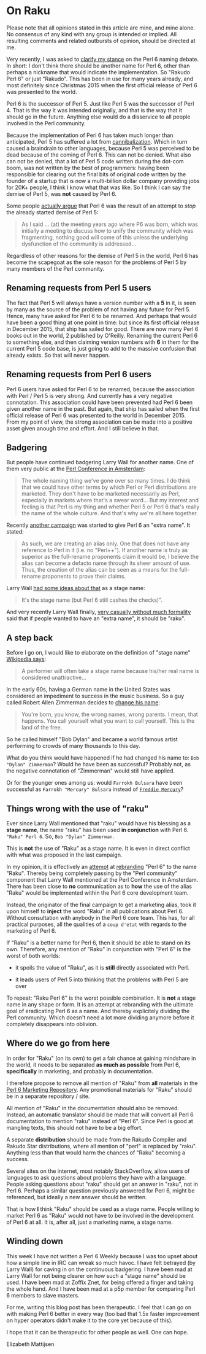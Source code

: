 On Raku
=======

Please note that all opinions stated in this article are mine, and mine alone.
No consensus of any kind with any group is intended or implied.  All resulting
comments and related outbursts of opinion, should be directed at me.

Very recently, I was asked to
[clarify my stance](https://www.reddit.com/r/perl6/comments/9m2k6l/a_request_to_larry_wall_to_create_a_language_name/e7cdgih/)
on the Perl 6 naming debate.  In short: I don't think there should be another
name for Perl 6, other than perhaps a nickname that would indicate the
implementation.  So "Rakudo Perl 6" or just "Rakudo".  This has been in use
for many years already, and most definitely since Christmas 2015 when the first
official release of Perl 6 was presented to the world.

Perl 6 is the successor of Perl 5.  Just like Perl 5 was the successor of
Perl 4.  That is the way it was intended originally, and that is the way that
it should go in the future.  Anything else would do a disservice to all people
involved in the Perl community.

Because the implementation of Perl 6 has taken much longer than anticipated,
Perl 5 has suffered a lot from
[cannibalization](https://en.wikipedia.org/wiki/Cannibalization_(marketing)).
Which in turn caused a braindrain to other languages, because Perl 5 was
perceived to be dead because of the coming of Perl 6.  This can not be denied.
What also can not be denied, that a lot of Perl 5 code written during the
dot-com boom, was not written by the best of programmers: having been
responsible for clearing out the final bits of original code written by the
founder of a startup that is now a multi-billion dollar company providing jobs
for 20K+ people, I think I know what that was like.  So I think I can say
the demise of Perl 5, was **not** caused by Perl 6.

Some people
[actually argue](https://www.facebook.com/groups/perl6/permalink/2219121021687578/)
that Perl 6 was the result of an attempt to *stop* the already started demise
of Perl 5:

> As I said ... (at) the meeting years ago where P6 was born, which was
> initially a meeting to discuss how to unify the community which was
> fragmenting, nothing good will come of this unless the underlying
> dysfunction of the community is addressed...

Regardless of other reasons for the demise of Perl 5 in the world, Perl 6 has
become the scapegoat as the sole reason for the problems of Perl 5 by many
members of the Perl community.

Renaming requests from Perl 5 users
-----------------------------------
The fact that Perl 5 will always have a version number with a **5** in it,
is seen by many as the source of the problem of not having any future for
Perl 5.  Hence, many have asked for Perl 6 to be renamed.  And perhaps that
would have been a good thing at one point in time: but since its first official
release in December 2015, that ship has sailed for good.  There are now many
Perl 6 books out in the world, 2 published by O'Reilly.  Renaming the current
Perl 6 to something else, and then claiming version numbers with **6** in them
for the current Perl 5 code base, is just going to add to the massive
confusion that already exists.  So that will never happen.

Renaming requests from Perl 6 users
-----------------------------------
Perl 6 users have asked for Perl 6 to be renamed, because the association
with Perl / Perl 5 is very strong.  And currently has a very negative
connotation.  This association could have been prevented had Perl 6 been given
another name in the past.  But again, that ship has sailed when the first
official release of Perl 6 was presented to the world in December 2015.
From my point of view, the strong association can be made into a positive
asset given anough time and effort.  And I still believe in that.

Badgering
---------
But people have continued badgering Larry Wall for another name.  One of them
very public at the
[Perl Conference in Amsterdam](https://youtu.be/E5t8qaAGw9w?t=4886):

> The whole naming thing we've gone over so many times.  I do think that
> we could have other terms by which Perl or Perl distributions are marketed.
> They don't have to be marketed necessarily as Perl, especially in markets
> where that's a swear word... But my interest and feeling is that Perl is
> my thing and whether Perl 5 or Perl 6 that's really the name of the whole
> culture.  And that's why we're all here together.

Recently
[another campaign](https://perl6.party/post/A-Request-to-Larry-Wall-to-Create-a-Language-Name-Alias-for-Perl-6)
was started to give Perl 6 an "extra name".  It stated:

> As such, we are creating an alias only. One that does not have any reference
> to Perl in it (i.e. no "Perl++"). If another name is truly as superior as
> the full-rename proponents claim it would be, I believe the alias can become
> a defacto name through its sheer amount of use. Thus, the creation of the
> alias can be seen as a means for the full-rename proponents to prove their
> claims.

Larry Wall
[had some ideas about that](https://colabti.org/irclogger/irclogger_log/perl6?date=2018-10-25#l468)
as a stage name:

> It's the stage name (but Perl 6 still cashes the checks)".

And very recently Larry Wall finally,
[very casually without much formality](https://colabti.org/irclogger/irclogger_log/perl6-dev?date=2018-11-03#l276)
said that if people wanted to have an "extra name", it should be "raku".

A step back
-----------
Before I go on, I would like to elaborate on the definition of "stage name"
[Wikipedia says](https://en.wikipedia.org/wiki/Stage_name):

> A performer will often take a stage name because his/her real name is
> considered unattractive...

In the early 60s, having a German name in the United States was considered
an impediment to success in the music business.  So a guy called Robert
Allen Zimmerman decides to
[change his name](https://en.wikipedia.org/wiki/Bob_Dylan#Origins_and_musical_beginnings):

> You're born, you know, the wrong names, wrong parents. I mean, that happens.
> You call yourself what you want to call yourself. This is the land of the
> free.

So he called himself "Bob Dylan" and became a world famous artist performing
to crowds of many thousands to this day.

What do you think would have happened if he had changed his name to:
`Bob "Dylan" Zimmerman`?  Would he have been as successful?  Probably not,
as the negative connotation of "Zimmerman" would still have applied.

Or for the younger ones among us: would `Farrokh Bulsara` have been successful
as `Farrokh "Mercury" Bulsara` instead of
[`Freddie Mercury`](https://en.wikipedia.org/wiki/Freddie_Mercury)?

Things wrong with the use of "raku"
-----------------------------------
Ever since Larry Wall mentioned that "raku" would have his blessing as a
**stage name**, the name "raku" has been used **in conjunction** with Perl 6.
`"Raku" Perl 6`.  So, `Bob "Dylan" Zimmerman`.

This is **not** the use of "Raku" as a stage name.  It is even in direct
conflict with what was proposed in the last campaign.

In my opinion, it is effectively an
[attempt](https://www.reddit.com/r/perl6/comments/9tws89/its_raku/e90y64u/)
at [rebranding](https://en.wikipedia.org/wiki/Rebranding) "Perl 6" to the
name "Raku".  Thereby being completely passing by the "Perl community"
component that Larry Wall mentioned at the Perl Conference in Amsterdam.
There has been close to **no** communication as to **how** the use of the
alias "Raku" would be implemented within the Perl 6 core development team.

Instead, the originator of the final campaign to get a marketing alias,
took it upon himself to **inject** the word "Raku" in all publications about
Perl 6.  Without consultation with anybody in the Perl 6 core team.  This
has, for all practical purposes, all the qualities of a `coup d'etat` with
regards to the marketing of Perl 6.

If "Raku" is a better name for Perl 6, then it should be able to stand on its
own.  Therefore, any mention of "Raku" in conjunction with "Perl 6" is the
worst of both worlds:

- it spoils the value of "Raku", as it is **still** directly associated with
  Perl.

- it leads users of Perl 5 into thinking that the problems with Perl 5 are over

To repeat: "Raku Perl 6" is the worst possible combination.  It is **not**
a stage name in any shape or form.  It is an attempt at rebranding with the
ultimate goal of eradicating Perl 6 as a name.  And thereby explicitely
dividing the Perl community.  Which doesn't need a lot more dividing anymore
before it completely disappears into oblivion.

Where do we go from here
------------------------
In order for "Raku" (on its own) to get a fair chance at gaining mindshare in
the world, it needs to be separated **as much as possible** from Perl 6,
**specifically** in marketing, and probably in documentation.

I therefore propose to remove all mention of "Raku" from **all** materials
in the [Perl 6 Marketing Repository](https://marketing.perl6.org).  Any
promotional materials for "Raku" should be in a separate repository / site.

All mention of "Raku" in the documentation should also be removed.  Instead,
an automatic translator should be made that will convert all Perl 6
documentation to mention "raku" instead of "Perl 6".  Since Perl is good at
mangling texts, this should not have to be a big effort.

A separate **distribution** should be made from the Rakudo Compiler and
Rakudo Star distributions, where all mention of "perl" is replaced by "raku".
Anything less than that would harm the chances of "Raku" becoming a success.

Several sites on the internet, most notably StackOverflow, allow users of
languages to ask questions about problems they have with a language.  People
asking questions about "raku" should get an answer in "raku", not in Perl 6.
Perhaps a similar question previously answered for Perl 6, might be referenced,
but ideally a new answer should be written.

That is how **I** think "Raku" should be used as a stage name.  People willing
to market Perl 6 as "Raku" would not have to be involved in the development
of Perl 6 at all.  It is, after all, just a marketing name, a stage name.

Winding down
------------
This week I have not written a Perl 6 Weekly because I was too upset about
how a simple line in IRC can wreak so much havoc.  I have felt betrayed (by
Larry Wall) for caving in on the continuous badgering.  I have been mad at
Larry Wall for not being clearer on how such a "stage name" should be used.
I have been mad at Zoffix Znet, for being offered a finger and taking the
whole hand.  And I have been mad at a p5p member for comparing Perl 6 members
to slave masters.

For me, writing this blog post has been therapeutic.  I feel that I can go
on with making Perl 6 better in every way (too bad that 1.5x faster
improvement on hyper operators didn't make it to the core yet because of
this).

I hope that it can be therapeutic for other people as well.  One can hope.



Elizabeth Mattijsen
